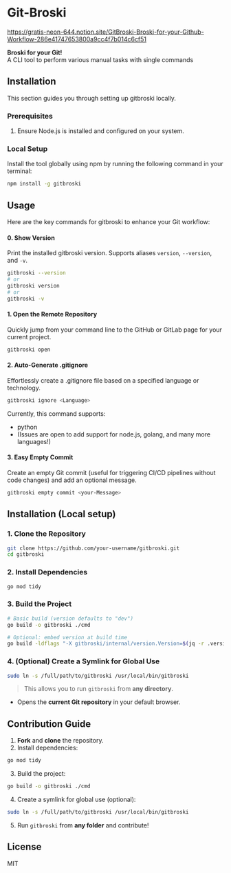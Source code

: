 # Git-Broski 

https://gratis-neon-644.notion.site/GitBroski-Broski-for-your-Github-Workflow-286e41747653800a9cc4f7b014c6cf51

**Broski for your Git!**  
A CLI tool to perform various manual tasks with single commands

## Installation
This section guides you through setting up gitbroski locally.

### Prerequisites
1. Ensure Node.js is installed and configured on your system.

### Local Setup
Install the tool globally using npm by running the following command in your terminal:
```bash
npm install -g gitbroski
```
## Usage
Here are the key commands for gitbroski to enhance your Git workflow:

#### 0. Show Version

Print the installed gitbroski version. Supports aliases `version`, `--version`, and `-v`.
```bash
gitbroski --version
# or
gitbroski version
# or
gitbroski -v
```

#### 1. Open the Remote Repository

Quickly jump from your command line to the GitHub or GitLab page for your current project.
```bash
gitbroski open
```
#### 2. Auto-Generate .gitignore
Effortlessly create a .gitignore file based on a specified language or technology.
```bash
gitbroski ignore <Language>
```
Currently, this command supports:
- python
- (Issues are open to add support for node.js, golang, and many more languages!)

#### 3. Easy Empty Commit
Create an empty Git commit (useful for triggering CI/CD pipelines without code changes) and add an optional message.
```bash
gitbroski empty commit <your-Message>
```


## Installation (Local setup)

### 1. Clone the Repository
```bash
git clone https://github.com/your-username/gitbroski.git
cd gitbroski
```

### 2. Install Dependencies
```bash
go mod tidy
```

### 3. Build the Project
```bash
# Basic build (version defaults to "dev")
go build -o gitbroski ./cmd

# Optional: embed version at build time
go build -ldflags "-X gitbroski/internal/version.Version=$(jq -r .version package.json 2>/dev/null || echo 0.0.0)" -o gitbroski ./cmd
```

### 4. (Optional) Create a Symlink for Global Use
```bash
sudo ln -s /full/path/to/gitbroski /usr/local/bin/gitbroski
```
> This allows you to run `gitbroski` from **any directory**.

- Opens the **current Git repository** in your default browser.

## Contribution Guide
1. **Fork** and **clone** the repository.
2. Install dependencies:
```bash
go mod tidy
```
3. Build the project:
```bash
go build -o gitbroski ./cmd
```
4. Create a symlink for global use (optional):
```bash
sudo ln -s /full/path/to/gitbroski /usr/local/bin/gitbroski
```
5. Run `gitbroski` from **any folder** and contribute!

## License
MIT
